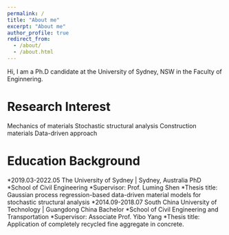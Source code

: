```yaml
---
permalink: /
title: "About me"
excerpt: "About me"
author_profile: true
redirect_from: 
  - /about/
  - /about.html
---
```


Hi, I am a Ph.D candidate at the University of Sydney, NSW in the Faculty of Enginnering.

Research Interest
=====
Mechanics of materials
Stochastic structural analysis
Construction materials
Data-driven approach

Education Background
=====
*2019.03-2022.05	The University of Sydney | Sydney, Australia	PhD
	*School of Civil Engineering
	*Supervisor: Prof. Luming Shen
	*Thesis title: Gaussian process regression-based data-driven material models for stochastic structural analysis
*2014.09-2018.07	South China University of Technology | Guangdong China	Bachelor
	*School of Civil Engineering and Transportation
	*Supervisor: Associate Prof. Yibo Yang
	*Thesis title: Application of completely recycled fine aggregate in concrete.


